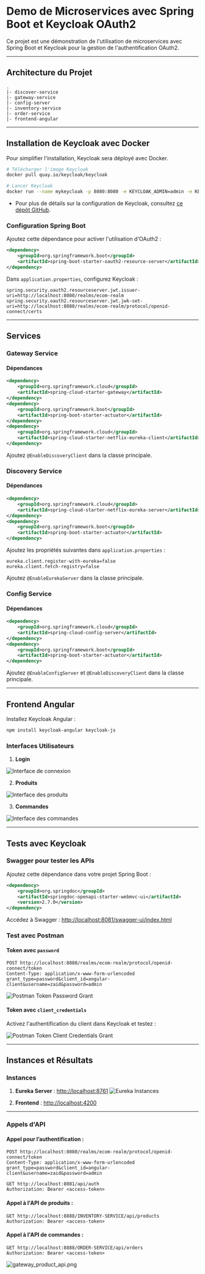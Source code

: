 # Demo de Microservices avec Spring Boot et Keycloak OAuth2

Ce projet est une démonstration de l'utilisation de microservices avec Spring Boot et Keycloak pour la gestion de l'authentification OAuth2.

---

## Architecture du Projet

```
.
|- discover-service
|- gateway-service
|- config-server
|- inventory-service
|- order-service
|- frontend-angular
```

---

## Installation de Keycloak avec Docker

Pour simplifier l'installation, Keycloak sera déployé avec Docker.

```bash
# Télécharger l'image Keycloak
docker pull quay.io/keycloak/keycloak

# Lancer Keycloak
docker run --name mykeycloak -p 8080:8080 -e KEYCLOAK_ADMIN=admin -e KEYCLOAK_ADMIN_PASSWORD=admin quay.io/keycloak/keycloak:latest start-dev
```

- Pour plus de détails sur la configuration de Keycloak, consultez [ce dépôt GitHub](https://github.com/ELMOUADDIBE/old-demo-spring-oidc-keycloak).

### Configuration Spring Boot

Ajoutez cette dépendance pour activer l'utilisation d'OAuth2 :

```xml
<dependency>
    <groupId>org.springframework.boot</groupId>
    <artifactId>spring-boot-starter-oauth2-resource-server</artifactId>
</dependency>
```

Dans `application.properties`, configurez Keycloak :

```properties
spring.security.oauth2.resourceserver.jwt.issuer-uri=http://localhost:8080/realms/ecom-realm
spring.security.oauth2.resourceserver.jwt.jwk-set-uri=http://localhost:8080/realms/ecom-realm/protocol/openid-connect/certs
```

---

## Services

### Gateway Service

#### Dépendances

```xml
<dependency>
    <groupId>org.springframework.cloud</groupId>
    <artifactId>spring-cloud-starter-gateway</artifactId>
</dependency>
<dependency>
    <groupId>org.springframework.boot</groupId>
    <artifactId>spring-boot-starter-actuator</artifactId>
</dependency>
<dependency>
    <groupId>org.springframework.cloud</groupId>
    <artifactId>spring-cloud-starter-netflix-eureka-client</artifactId>
</dependency>
```

Ajoutez `@EnableDiscoveryClient` dans la classe principale.

### Discovery Service

#### Dépendances

```xml
<dependency>
    <groupId>org.springframework.cloud</groupId>
    <artifactId>spring-cloud-starter-netflix-eureka-server</artifactId>
</dependency>
<dependency>
    <groupId>org.springframework.boot</groupId>
    <artifactId>spring-boot-starter-actuator</artifactId>
</dependency>
```

Ajoutez les propriétés suivantes dans `application.properties` :

```properties
eureka.client.register-with-eureka=false
eureka.client.fetch-registry=false
```

Ajoutez `@EnableEurekaServer` dans la classe principale.

### Config Service

#### Dépendances

```xml
<dependency>
    <groupId>org.springframework.cloud</groupId>
    <artifactId>spring-cloud-config-server</artifactId>
</dependency>
<dependency>
    <groupId>org.springframework.boot</groupId>
    <artifactId>spring-boot-starter-actuator</artifactId>
</dependency>
```

Ajoutez `@EnableConfigServer` et `@EnableDiscoveryClient` dans la classe principale.

---

## Frontend Angular

Installez Keycloak Angular :

```bash
npm install keycloak-angular keycloak-js
```

### Interfaces Utilisateurs

1. **Login**

![Interface de connexion](img/login.png)

2. **Produits**

![Interface des produits](img/productsUI.png)

3. **Commandes**

![Interface des commandes](img/ordersUI.png)

---

## Tests avec Keycloak

### Swagger pour tester les APIs

Ajoutez cette dépendance dans votre projet Spring Boot :

```xml
<dependency>
    <groupId>org.springdoc</groupId>
    <artifactId>springdoc-openapi-starter-webmvc-ui</artifactId>
    <version>2.7.0</version>
</dependency>
```

Accédez à Swagger : [http://localhost:8081/swagger-ui/index.html](http://localhost:8081/swagger-ui/index.html)

### Test avec Postman

#### Token avec `password`

```http
POST http://localhost:8080/realms/ecom-realm/protocol/openid-connect/token
Content-Type: application/x-www-form-urlencoded
grant_type=password&client_id=angular-client&username=zaid&password=admin
```

![Postman Token Password Grant](img/postman_granttype_pass.png)

#### Token avec `client_credentials`

Activez l'authentification du client dans Keycloak et testez :

![Postman Token Client Credentials Grant](img/postman_granttype_credentials.png)

---

## Instances et Résultats

### Instances

1. **Eureka Server** : [http://localhost:8761](http://localhost:8761)
   ![Eureka Instances](img/eureka_instances.png)

2. **Frontend** : [http://localhost:4200](http://localhost:4200)

---

### Appels d'API

#### Appel pour l’authentification :

```http
POST http://localhost:8080/realms/ecom-realm/protocol/openid-connect/token
Content-Type: application/x-www-form-urlencoded
grant_type=password&client_id=angular-client&username=zaid&password=admin
```

```http
GET http://localhost:8081/api/auth
Authorization: Bearer <access-token>
```

#### Appel à l'API de produits :

```http
GET http://localhost:8888/INVENTORY-SERVICE/api/products
Authorization: Bearer <access-token>
```

#### Appel à l'API de commandes :

```http
GET http://localhost:8888/ORDER-SERVICE/api/orders
Authorization: Bearer <access-token>
```
![gateway_product_api.png](img/gateway_product_api.png)